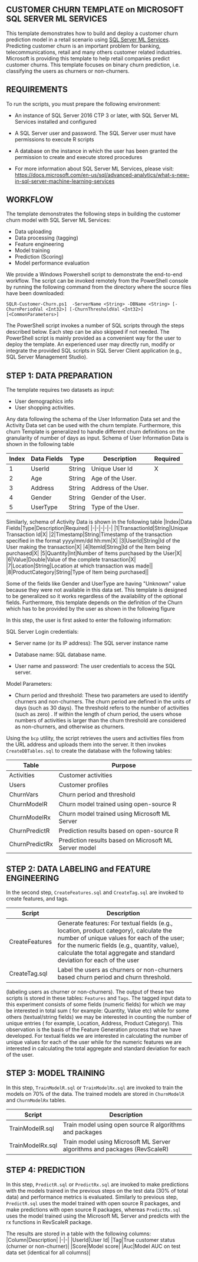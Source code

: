 CUSTOMER CHURN TEMPLATE on MICROSOFT SQL SERVER ML SERVICES
----------------------------------------------------------

This template demonstrates how to build and deploy a customer churn prediction model in a retail scenario using [SQL Server ML Services](https://docs.microsoft.com/en-us/sql/advanced-analytics/r/sql-server-r-services). Predicting customer churn is an important problem for banking, telecommunications, retail and many others customer related industries. Microsoft is providing this template to help retail companies predict customer churns. This template focuses on binary churn prediction, i.e. classifying the users as churners or non-churners.


REQUIREMENTS
------------

To run the scripts, you must prepare the following environment:

 * An instance of SQL Server 2016 CTP 3 or later, with SQL Server ML Services installed and configured
 * A SQL Server user and password. The SQL Server user must have permissions to execute R scripts
 * A database on the instance in which the user has been granted the permission to create and execute stored procedures
 
 * For more information about SQL Server ML Services, please visit:
   https://docs.microsoft.com/en-us/sql/advanced-analytics/what-s-new-in-sql-server-machine-learning-services
 
 
WORKFLOW
-------------------

The template demonstrates the following steps in building the customer churn model with SQL Server ML Services:

* Data uploading
* Data processing (tagging)
* Feature engineering
* Model training
* Prediction (Scoring)
* Model performance evaluation
 
We provide a Windows Powershell script to demonstrate the end-to-end workflow. The script can be invoked remotely from the PowerShell console by running the following command from the directory where the source files have been downloaded:

	SQLR-Customer-Churn.ps1  -ServerName <String> -DBName <String> [-ChurnPeriodVal <Int32>] [-ChurnThresholdVal <Int32>] [<CommonParameters>]

The PowerShell script invokes a number of SQL scripts through the steps described below. Each step can be also skipped if not needed. The PowerShell script is mainly provided as a convenient way for the user to deploy the template. An experienced user may directly run, modify or integrate the provided SQL scripts in SQL Server Client application (e.g., SQL Server Management Studio).    

   
STEP 1: DATA PREPARATION
------------------------

The template requires two datasets as input: 

* User demographics info
* User shopping activities. 

Any data following the schema of the User Information Data set and the Activity Data set can be used with the churn template. Furthermore, this churn Template is generalized to handle different churn definitions on the granularity of number of days as input. 
Schema of User Information Data is shown in the following table

|Index|Data Fields|Type|Description|Required|
|-|-|-|-|-|
|1|UserId|String|Unique User Id|X|
|2|Age|String|Age of the User.||
|3|Address|String|Address of the User.||
|4|Gender|String|Gender of the User.||
|5|UserType|String|Type of the User.||

Similarly, schema of Activity Data is shown in the following table
|Index|Data Fields|Type|Description|Required|
|-|-|-|-|-|
|1|TransactionId|String|Unique Transaction Id|X|
|2|Timestamp|String|Timestamp of the transaction specified in the format yyyy/mm/dd hh:mm|X|
|3|UserId|String|Id of the User making the transaction|X|
|4|ItemId|String|Id of the Item being purchased|X|
|5|Quantity|Int|Number of Items purchased by the User|X|
|6|Value|Double|Value of the complete transaction|X|
|7|Location|String|Location at which transaction was made||
|8|ProductCategory|String|Type of Item being purchased||

Some of the fields like Gender and UserType are having "Unknown" value because they were not available in this data set. This template is designed to be generalized so it works regardless of the availability of the optional fields. Furthermore, this template depends on the definition of the Churn which has to be provided by the user as shown in the following figure

In this step, the user is first asked to enter the following information:

SQL Server Login credentials:

 * Server name (or its IP address): The SQL server instance name 
 
 * Database name: SQL database name. 
 
 * User name and password: The user credentials to access the SQL server.     

Model Parameters:

 * Churn period and threshold: These two parameters are used to identify churners and non-churners. The churn period are defined in the units of days (such as 30 days). The threshold refers to the number of activities (such as zero) . If within the length of churn period, the users whose numbers of activities is larger than the churn threshold are considered as non-churners, and otherwise as churners. 
 
Using the `bcp` utility, the script retrieves the users and activities files from the URL address and uploads them into the server. It then invokes `CreateDBTables.sql` to create the database with the following tables: 

|Table|Purpose|
|-|-|
|Activities|Customer activities|
|Users|Customer profiles|
|ChurnVars|Churn period and threshold|
|ChurnModelR|Churn model trained using open-source R|
|ChurnModelRx|Churn model trained using Microsoft ML Server|
|ChurnPredictR|Prediction results based on open-source R|
|ChurnPredictRx|Prediction results based on Microsoft ML Server model|


STEP 2: DATA LABELING and FEATURE ENGINEERING
---------------------------

In the second step, `CreateFeatures.sql` and `CreateTag.sql` are invoked to create features,  and tags.

|Script|Description|
|-|-|
|CreateFeatures|Generate features: For textual fields (e.g., location, product category), calculate the number of unique values for each of the user; for the numeric fields (e.g., quantity, value), calculate the total aggregate and standard deviation for each of the user|
|CreateTag.sql|Label the users as churners or non-churners based churn period and churn threshold.|


 (labeling users as churner or non-churners). The output of these two scripts is stored in these tables: `Features` and `Tags`. The tagged input data to this experiment consists of some fields (numeric fields) for which we may be interested in total sum ( for example: Quantity, Value etc) while for some others (textual/string fields) we may be interested in counting the number of unique entries ( for example, Location, Address, Product Category). This observation is the basis of the Feature Generation process that we have developed. For textual fields we are interested in calculating the number of unique values for each of the user while for the numeric features we are interested in calculating the total aggregate and standard deviation for each of the user. 

STEP 3: MODEL TRAINING
------------------------------

In this step, `TrainModelR.sql` or `TrainModelRx.sql` are invoked to train the models on 70% of the data. The trained models are stored in `ChurnModelR` and `ChurnModelRx` tables.

|Script|Description|
|-|-|
|TrainModelR.sql|Train model using open source R algorithms and packages|
|TrainModelRx.sql|Train model using Microsoft ML Server algorithms and packages (RevScaleR)|

STEP 4: PREDICTION
----------------------------------

In this step, `PredictR.sql` or `PredictRx.sql` are invoked to make predictions with the models trained in the previous steps on the test data (30% of total data) and performance metrics is evaluated. Similarly to previous step, `PredictR.sql` uses the model trained with open source R packages, and make predictions with open source R packages, whereas `PredictRx.sql` uses the model trained using the Microsoft ML Server and predicts with the rx functions in RevScaleR package. 

The results are stored in a table with the following columns:
|Column|Description|
|-|-|
|UserId|User Id|
|Tag|True customer status (churner or non-churner)|
|Score|Model score|
|Auc|Model AUC on test data set (identical for all columns)|